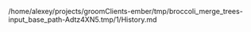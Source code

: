 /home/alexey/projects/groomClients-ember/tmp/broccoli_merge_trees-input_base_path-Adtz4XN5.tmp/1/History.md